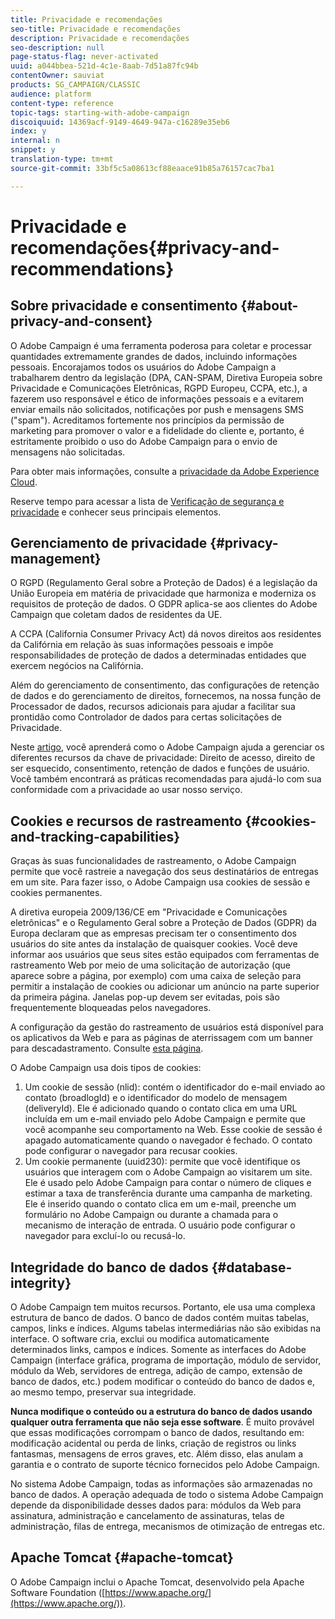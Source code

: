 ```yaml
---
title: Privacidade e recomendações
seo-title: Privacidade e recomendações
description: Privacidade e recomendações
seo-description: null
page-status-flag: never-activated
uuid: a044bbea-521d-4c1e-8aab-7d51a87fc94b
contentOwner: sauviat
products: SG_CAMPAIGN/CLASSIC
audience: platform
content-type: reference
topic-tags: starting-with-adobe-campaign
discoiquuid: 14369acf-9149-4649-947a-c16289e35eb6
index: y
internal: n
snippet: y
translation-type: tm+mt
source-git-commit: 33bf5c5a08613cf88eaace91b85a76157cac7ba1

---
```



# Privacidade e recomendações{#privacy-and-recommendations}

## Sobre privacidade e consentimento {#about-privacy-and-consent}

O Adobe Campaign é uma ferramenta poderosa para coletar e processar quantidades extremamente grandes de dados, incluindo informações pessoais. Encorajamos todos os usuários do Adobe Campaign a trabalharem dentro da legislação (DPA, CAN-SPAM, Diretiva Europeia sobre Privacidade e Comunicações Eletrônicas, RGPD Europeu, CCPA, etc.), a fazerem uso responsável e ético de informações pessoais e a evitarem enviar emails não solicitados, notificações por push e mensagens SMS (&quot;spam&quot;). Acreditamos fortemente nos princípios da permissão de marketing para promover o valor e a fidelidade do cliente e, portanto, é estritamente proibido o uso do Adobe Campaign para o envio de mensagens não solicitadas.

Para obter mais informações, consulte a [privacidade da Adobe Experience Cloud](https://www.adobe.com/privacy/marketing-cloud.html).

Reserve tempo para acessar a lista de [Verificação de segurança e privacidade](https://docs.campaign.adobe.com/doc/AC/getting_started/EN/security.html) e conhecer seus principais elementos.

## Gerenciamento de privacidade {#privacy-management}

O RGPD (Regulamento Geral sobre a Proteção de Dados) é a legislação da União Europeia em matéria de privacidade que harmoniza e moderniza os requisitos de proteção de dados. O GDPR aplica-se aos clientes do Adobe Campaign que coletam dados de residentes da UE.

A CCPA (California Consumer Privacy Act) dá novos direitos aos residentes da Califórnia em relação às suas informações pessoais e impõe responsabilidades de proteção de dados a determinadas entidades que exercem negócios na Califórnia.

Além do gerenciamento de consentimento, das configurações de retenção de dados e do gerenciamento de direitos, fornecemos, na nossa função de Processador de dados, recursos adicionais para ajudar a facilitar sua prontidão como Controlador de dados para certas solicitações de Privacidade.

Neste [artigo](https://helpx.adobe.com/campaign/kb/acc-privacy.html), você aprenderá como o Adobe Campaign ajuda a gerenciar os diferentes recursos da chave de privacidade: Direito de acesso, direito de ser esquecido, consentimento, retenção de dados e funções de usuário. Você também encontrará as práticas recomendadas para ajudá-lo com sua conformidade com a privacidade ao usar nosso serviço.

## Cookies e recursos de rastreamento {#cookies-and-tracking-capabilities}

Graças às suas funcionalidades de rastreamento, o Adobe Campaign permite que você rastreie a navegação dos seus destinatários de entregas em um site. Para fazer isso, o Adobe Campaign usa cookies de sessão e cookies permanentes.

A diretiva europeia 2009/136/CE em &quot;Privacidade e Comunicações eletrônicas&quot; e o Regulamento Geral sobre a Proteção de Dados (GDPR) da Europa declaram que as empresas precisam ter o consentimento dos usuários do site antes da instalação de quaisquer cookies. Você deve informar aos usuários que seus sites estão equipados com ferramentas de rastreamento Web por meio de uma solicitação de autorização (que aparece sobre a página, por exemplo) com uma caixa de seleção para permitir a instalação de cookies ou adicionar um anúncio na parte superior da primeira página. Janelas pop-up devem ser evitadas, pois são frequentemente bloqueadas pelos navegadores.

A configuração da gestão do rastreamento de usuários está disponível para os aplicativos da Web e para as páginas de aterrissagem com um banner para descadastramento. Consulte [esta página](../../web/using/web-application-tracking-opt-out.md).

O Adobe Campaign usa dois tipos de cookies:

1. Um cookie de sessão (nlid): contém o identificador do e-mail enviado ao contato (broadlogId) e o identificador do modelo de mensagem (deliveryId). Ele é adicionado quando o contato clica em uma URL incluída em um e-mail enviado pelo Adobe Campaign e permite que você acompanhe seu comportamento na Web. Esse cookie de sessão é apagado automaticamente quando o navegador é fechado. O contato pode configurar o navegador para recusar cookies.
1. Um cookie permanente (uuid230): permite que você identifique os usuários que interagem com o Adobe Campaign ao visitarem um site. Ele é usado pelo Adobe Campaign para contar o número de cliques e estimar a taxa de transferência durante uma campanha de marketing. Ele é inserido quando o contato clica em um e-mail, preenche um formulário no Adobe Campaign ou durante a chamada para o mecanismo de interação de entrada. O usuário pode configurar o navegador para excluí-lo ou recusá-lo.

## Integridade do banco de dados {#database-integrity}

O Adobe Campaign tem muitos recursos. Portanto, ele usa uma complexa estrutura de banco de dados. O banco de dados contém muitas tabelas, campos, links e índices. Algums tabelas intermediárias não são exibidas na interface. O software cria, exclui ou modifica automaticamente determinados links, campos e índices. Somente as interfaces do Adobe Campaign (interface gráfica, programa de importação, módulo de servidor, módulo da Web, servidores de entrega, adição de campo, extensão de banco de dados, etc.) podem modificar o conteúdo do banco de dados e, ao mesmo tempo, preservar sua integridade.

**Nunca modifique o conteúdo ou a estrutura do banco de dados usando qualquer outra ferramenta que não seja esse software**. É muito provável que essas modificações corrompam o banco de dados, resultando em: modificação acidental ou perda de links, criação de registros ou links fantasmas, mensagens de erros graves, etc. Além disso, elas anulam a garantia e o contrato de suporte técnico fornecidos pelo Adobe Campaign.

No sistema Adobe Campaign, todas as informações são armazenadas no banco de dados. A operação adequada de todo o sistema Adobe Campaign depende da disponibilidade desses dados para: módulos da Web para assinatura, administração e cancelamento de assinaturas, telas de administração, filas de entrega, mecanismos de otimização de entregas etc.

## Apache Tomcat {#apache-tomcat}

O Adobe Campaign inclui o Apache Tomcat, desenvolvido pela Apache Software Foundation ([https://www.apache.org/](https://www.apache.org/)).
